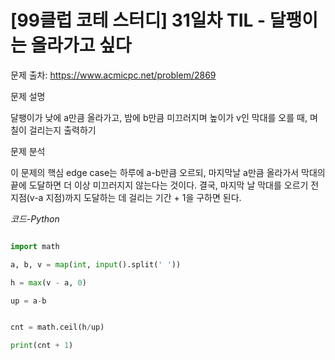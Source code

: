 
# [99클럽 코테 스터디] 31일차 TIL - 달팽이는 올라가고 싶다

문제 출차: https://www.acmicpc.net/problem/2869

문제 설명

달팽이가 낮에 a만큼 올라가고, 밤에 b만큼 미끄러지며 높이가 v인 막대를 오를 때, 며칠이 걸리는지 출력하기

문제 분석

이 문제의 핵심 edge case는 하루에 a-b만큼 오르되, 마지막날 a만큼 올라가서 막대의 끝에 도달하면 더 이상 미끄러지지 않는다는 것이다.
결국, 마지막 날 막대를 오르기 전 지점(v-a 지점)까지 도달하는 데 걸리는 기간 + 1을 구하면 된다.

*코드-Python*

```Python

import math

a, b, v = map(int, input().split(' '))

h = max(v - a, 0)

up = a-b


cnt = math.ceil(h/up)

print(cnt + 1)
            
```